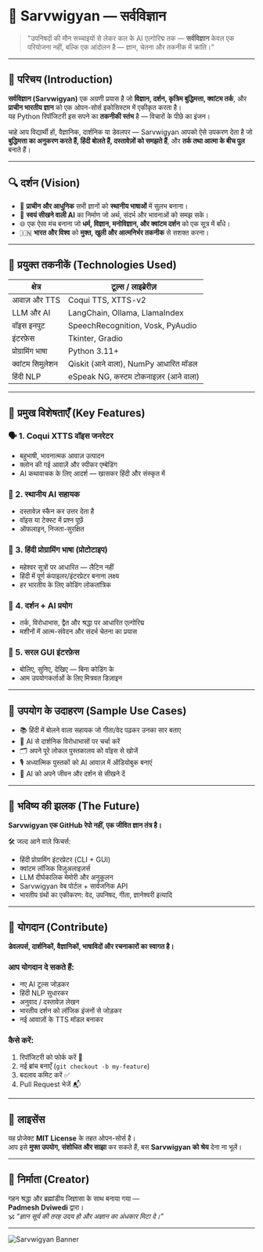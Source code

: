 # 🌌 Sarvwigyan — सर्वविज्ञान

> "उपनिषदों की मौन सच्चाइयों से लेकर कल के AI एल्गोरिद्म तक — **सर्वविज्ञान** केवल एक परियोजना नहीं, बल्कि एक आंदोलन है — ज्ञान, चेतना और तकनीक में क्रांति।"  

---

## 🧠 परिचय (Introduction)

**सर्वविज्ञान (Sarvwigyan)** एक अग्रणी प्रयास है जो **विज्ञान, दर्शन, कृत्रिम बुद्धिमत्ता, क्वांटम तर्क**, और **प्राचीन भारतीय ज्ञान** को एक ओपन-सोर्स इकोसिस्टम में एकीकृत करता है।  
यह Python रिपॉजिटरी इस सपने का **तकनीकी स्तंभ** है — विचारों के पीछे का इंजन।

चाहे आप विद्यार्थी हों, वैज्ञानिक, दार्शनिक या डेवलपर — Sarvwigyan आपको ऐसे उपकरण देता है जो **बुद्धिमत्ता का अनुकरण करते हैं, हिंदी बोलते हैं, दस्तावेज़ों को समझते हैं**, और **तर्क तथा आत्मा के बीच पुल** बनाते हैं।

---

## 🔍 दर्शन (Vision)

- 🧭 **प्राचीन और आधुनिक** सभी ज्ञानों को **स्थानीय भाषाओं** में सुलभ बनाना।
- 🧠 **स्वयं सीखने वाली AI** का निर्माण जो अर्थ, संदर्भ और भावनाओं को समझ सके।
- 🌐 एक ऐसा मंच बनाना जो **धर्म, विज्ञान, मनोविज्ञान, और क्वांटम दर्शन** को एक सूत्र में बाँधे।
- 🇮🇳 **भारत और विश्व** को **मुक्त, खुली और आत्मनिर्भर तकनीक** से सशक्त करना।

---

## 🔧 प्रयुक्त तकनीकें (Technologies Used)

| क्षेत्र              | टूल्स / लाइब्रेरीज़                        |
|---------------------|--------------------------------------------|
| आवाज़ और TTS        | Coqui TTS, XTTS-v2                         |
| LLM और AI           | LangChain, Ollama, LlamaIndex              |
| वॉइस इनपुट         | SpeechRecognition, Vosk, PyAudio           |
| इंटरफ़ेस            | Tkinter, Gradio                            |
| प्रोग्रामिंग भाषा   | Python 3.11+                               |
| क्वांटम सिमुलेशन   | Qiskit (आने वाला), NumPy आधारित मॉडल      |
| हिंदी NLP           | eSpeak NG, कस्टम टोकनाइज़र (आने वाला)     |

---

## 🚀 प्रमुख विशेषताएँ (Key Features)

### 🗣️ 1. Coqui XTTS वॉइस जनरेटर  
- बहुभाषी, भावनात्मक आवाज़ उत्पादन  
- क्लोन की गई आवाज़ें और स्पीकर एम्बेडिंग  
- AI कथावाचक के लिए आदर्श — खासकर हिंदी और संस्कृत में

### 🧾 2. स्थानीय AI सहायक  
- दस्तावेज़ स्कैन कर उत्तर देता है  
- वॉइस या टेक्स्ट में प्रश्न पूछें  
- ऑफलाइन, निजता-सुरक्षित

### 🧬 3. हिंदी प्रोग्रामिंग भाषा (प्रोटोटाइप)  
- महेश्वर सूत्रों पर आधारित — लैटिन नहीं  
- हिंदी में पूर्ण कंपाइलर/इंटरप्रेटर बनाना लक्ष्य  
- हर भारतीय के लिए कोडिंग लोकतांत्रिक

### 🧘 4. दर्शन + AI प्रयोग  
- तर्क, विरोधाभास, द्वैत और श्रद्धा पर आधारित एल्गोरिद्म  
- मशीनों में आत्म-संवेदन और संदर्भ चेतना का प्रयास

### 🧿 5. सरल GUI इंटरफ़ेस  
- बोलिए, सुनिए, देखिए — बिना कोडिंग के  
- आम उपयोगकर्ताओं के लिए मित्रवत डिज़ाइन

---

## 📖 उपयोग के उदाहरण (Sample Use Cases)

- 📚 हिंदी में बोलने वाला सहायक जो गीता/वेद पढ़कर उनका सार बताए  
- 🧘 AI से दार्शनिक विरोधाभासों पर चर्चा करें  
- 🗂️ अपने पूरे लोकल पुस्तकालय को वॉइस से खोजें  
- 🎙️ अध्यात्मिक पुस्तकों को AI आवाज़ में ऑडियोबुक बनाएं  
- 🧠 AI को अपने जीवन और दर्शन से सीखने दें

---

## 🔮 भविष्य की झलक (The Future)

**Sarvwigyan एक GitHub रेपो नहीं, एक जीवित ज्ञान तंत्र है।**

🛠️ जल्द आने वाले फिचर्स:
- हिंदी प्रोग्रामिंग इंटरप्रेटर (CLI + GUI)
- क्वांटम लॉजिक विज़ुअलाइज़र्स  
- LLM दीर्घकालिक मेमोरी और अनुकूलन  
- Sarvwigyan वेब पोर्टल + सार्वजनिक API  
- भारतीय ग्रंथों का एकीकरण: वेद, उपनिषद, गीता, ज्ञानेश्वरी इत्यादि

---

## 🤝 योगदान (Contribute)

**डेवलपर्स, दार्शनिकों, वैज्ञानिकों, भाषाविदों और रचनाकारों का स्वागत है।**

### आप योगदान दे सकते हैं:
- नए AI टूल्स जोड़कर  
- हिंदी NLP सुधारकर  
- अनुवाद / दस्तावेज़ लेखन  
- भारतीय दर्शन को लॉजिक इंजनों से जोड़कर  
- नई आवाज़ों के TTS मॉडल बनाकर

### कैसे करें:
1. रिपॉजिटरी को फोर्क करें 🍴  
2. नई ब्रांच बनाएँ (`git checkout -b my-feature`)  
3. बदलाव कमिट करें ✅  
4. Pull Request भेजें 📬  

---

## 🧭 लाइसेंस

यह प्रोजेक्ट **MIT License** के तहत ओपन-सोर्स है।  
आप इसे **मुफ्त उपयोग, संशोधित और साझा** कर सकते हैं, बस **Sarvwigyan को श्रेय** देना ना भूलें।

---

## 🌟 निर्माता (Creator)

गहन श्रद्धा और ब्रह्मांडीय जिज्ञासा के साथ बनाया गया —  
**Padmesh Dviwedi** द्वारा।  
🕉️ _“ज्ञान सूर्य की तरह उदय हो और अज्ञान का अंधकार मिटा दे।”_

---

![Sarvwigyan Banner](https://sarvwigyan.github.io/resources/Sarvwigyan.png)
